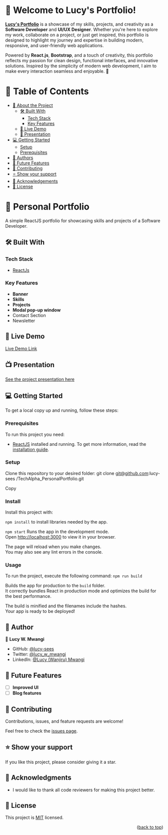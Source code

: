
# 🚀 Welcome to Lucy's Portfolio!

**[Lucy's Portfolio](https://tech-alpha-personal-portfolio.vercel.app/)** is a showcase of my skills, projects, and creativity as a **Software Developer** and **UI/UX Designer**. Whether you're here to explore my work, collaborate on a project, or just get inspired, this portfolio is designed to highlight my journey and expertise in building modern, responsive, and user-friendly web applications.

Powered by **React.js**, **Bootstrap**, and a touch of creativity, this portfolio reflects my passion for clean design, functional interfaces, and innovative solutions. Inspired by the simplicity of modern web development, I aim to make every interaction seamless and enjoyable. 🎉

# 📗 Table of Contents

- [📖 About the Project](#about-project)
  - [🛠 Built With](#built-with)
    - [Tech Stack](#tech-stack)
    - [Key Features](#key-features)
  - [🚀 Live Demo](#live-demo)
  - [🎥 Presentation](#video-link)
- [💻 Getting Started](#getting-started)
  - [Setup](#setup)
  - [Prerequisites](#prerequisites)
- [👥 Authors](#authors)
- [🔭 Future Features](#future-features)
- [🤝 Contributing](#contributing)
- [⭐️ Show your support](#support)
- [🙏 Acknowledgements](#acknowledgements)
- [📝 License](#license)

# 📖 Personal Portfolio <a name="about-project"></a>

A simple ReactJS portfolio for showcasing skills and projects of a Software Developer.

## 🛠 Built With <a name="built-with"></a>

### Tech Stack <a name="tech-stack"></a>

<ul>
    <li><a href="https://create-react-app.dev/">ReactJs</a></li>
</ul>

### Key Features <a name="key-features"></a>

- **Banner**
- **Skills**
- **Projects**
- **Modal pop-up window**
- Contact Section
- Newsletter
>

## 🚀 Live Demo <a name="live-demo"></a>

[Live Demo Link](https://tech-alpha-personal-portfolio.vercel.app/)

## 📺 Presentation <a name="video-link"></a>

[See the project presentation here](https://drive.google.com/file/d/1II0siIMuRiHJmhcC7YJxj7m19UNOlx4z/view?usp=sharing)


## 💻 Getting Started <a name="getting-started"></a>

To get a local copy up and running, follow these steps:

### Prerequisites

To run this project you need:

- [ReactJS](https://create-react-app.dev/) installed and running. To get more information, read the [installation guide](https://create-react-app.dev/docs/getting-started/).

### Setup

Clone this repository to your desired folder:
git clone git@github.com:lucy-sees /TechAlpha_PersonalPortfolio.git

Copy

### Install

Install this project with:

```npm install``` to install libraries needed by the app.

```npm start``` Runs the app in the development mode.\
Open [http://localhost:3000](http://localhost:3000) to view it in your browser.

The page will reload when you make changes.\
You may also see any lint errors in the console.

### Usage

To run the project, execute the following command:
```npm run build```

Builds the app for production to the `build` folder.\
It correctly bundles React in production mode and optimizes the build for the best performance.

The build is minified and the filenames include the hashes.\
Your app is ready to be deployed!



## 👥 Author <a name="authors"></a>

👤 **Lucy W. Mwangi**

- GitHub: [@lucy-sees](https://github.com/lucy-sees)
- Twitter: [@lucy_w_mwangi](https://twitter.com/lucy_w_mwangi)
- LinkedIn: [@Lucy (Wanjiru) Mwangi](https://www.linkedin.com/in/lucy-wanjiru-mwangi)


## 🔭 Future Features <a name="future-features"></a>

- [ ] **Improved UI**
- [ ] **Blog features**

## 🤝 Contributing <a name="contributing"></a>

Contributions, issues, and feature requests are welcome!

Feel free to check the [issues page](https://github.com/lucy-sees/TechAlpha_PersonalPortfolio/issues).

## ⭐️ Show your support <a name="support"></a>

If you like this project, please consider giving it a star.


## 🙏 Acknowledgments <a name="acknowledgements"></a>

- I would like to thank all code reviewers for making this project better.


## 📝 License <a name="license"></a>

This project is [MIT](https://github.com/lucy-sees/TechAlpha_PersonalPortfolio/blob/c39aa786d8a9f1d0e5bdff1d1b456687838cad42/LICENSE) licensed.

<p align="right">(<a href="#readme-top">back to top</a>)</p>
